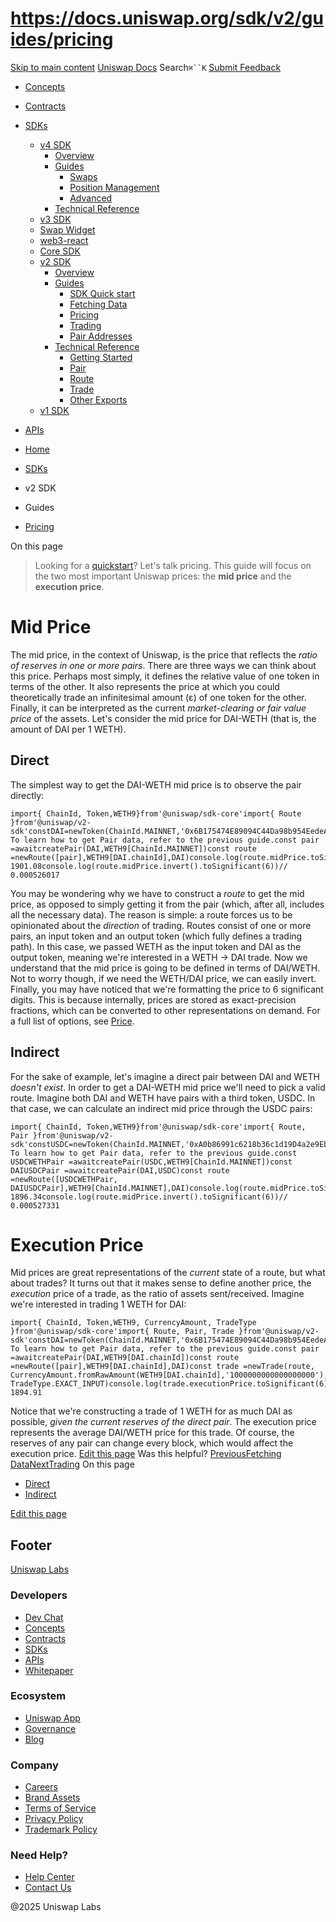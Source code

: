 # https://docs.uniswap.org/sdk/v2/guides/pricing

[Skip to main content](https://docs.uniswap.org/sdk/v2/guides/pricing#__docusaurus_skipToContent_fallback)
[Uniswap Docs](https://docs.uniswap.org/)
Search`⌘``K`
[Submit Feedback](https://docs.google.com/forms/d/e/1FAIpQLSdjSkZam8KiatL9XACRVxCHjDJjaPGbls77PCXDKFn4JwykXg/viewform)
  * [Concepts](https://docs.uniswap.org/concepts/overview)
  * [Contracts](https://docs.uniswap.org/contracts/v4/overview)
  * [SDKs](https://docs.uniswap.org/sdk/v4/overview)
    * [v4 SDK](https://docs.uniswap.org/sdk/v2/guides/pricing)
      * [Overview](https://docs.uniswap.org/sdk/v4/overview)
      * [Guides](https://docs.uniswap.org/sdk/v2/guides/pricing)
        * [Swaps](https://docs.uniswap.org/sdk/v2/guides/pricing)
        * [Position Management](https://docs.uniswap.org/sdk/v2/guides/pricing)
        * [Advanced](https://docs.uniswap.org/sdk/v2/guides/pricing)
      * [Technical Reference](https://docs.uniswap.org/sdk/v2/guides/pricing)
    * [v3 SDK](https://docs.uniswap.org/sdk/v2/guides/pricing)
    * [Swap Widget](https://docs.uniswap.org/sdk/v2/guides/pricing)
    * [web3-react](https://docs.uniswap.org/sdk/v2/guides/pricing)
    * [Core SDK](https://docs.uniswap.org/sdk/v2/guides/pricing)
    * [v2 SDK](https://docs.uniswap.org/sdk/v2/guides/pricing)
      * [Overview](https://docs.uniswap.org/sdk/v2/overview)
      * [Guides](https://docs.uniswap.org/sdk/v2/guides/pricing)
        * [SDK Quick start](https://docs.uniswap.org/sdk/v2/guides/quick-start)
        * [Fetching Data](https://docs.uniswap.org/sdk/v2/guides/fetching-data)
        * [Pricing](https://docs.uniswap.org/sdk/v2/guides/pricing)
        * [Trading](https://docs.uniswap.org/sdk/v2/guides/trading)
        * [Pair Addresses](https://docs.uniswap.org/sdk/v2/guides/getting-pair-addresses)
      * [Technical Reference](https://docs.uniswap.org/sdk/v2/guides/pricing)
        * [Getting Started](https://docs.uniswap.org/sdk/v2/reference/getting-started)
        * [Pair](https://docs.uniswap.org/sdk/v2/reference/pair)
        * [Route](https://docs.uniswap.org/sdk/v2/reference/route)
        * [Trade](https://docs.uniswap.org/sdk/v2/reference/trade)
        * [Other Exports](https://docs.uniswap.org/sdk/v2/reference/other-exports)
    * [v1 SDK](https://docs.uniswap.org/sdk/v2/guides/pricing)
  * [APIs](https://docs.uniswap.org/api/subgraph/overview)


  * [Home](https://docs.uniswap.org/)
  * [SDKs](https://docs.uniswap.org/sdk/v4/overview)
  * v2 SDK
  * Guides
  * [Pricing](https://docs.uniswap.org/sdk/v2/guides/pricing)


On this page
> Looking for a [quickstart](https://docs.uniswap.org/sdk/v2/guides/quick-start)?
Let's talk pricing. This guide will focus on the two most important Uniswap prices: the **mid price** and the **execution price**.
# Mid Price
The mid price, in the context of Uniswap, is the price that reflects the _ratio of reserves in one or more pairs_. There are three ways we can think about this price. Perhaps most simply, it defines the relative value of one token in terms of the other. It also represents the price at which you could theoretically trade an infinitesimal amount (ε) of one token for the other. Finally, it can be interpreted as the current _market-clearing or fair value price_ of the assets.
Let's consider the mid price for DAI-WETH (that is, the amount of DAI per 1 WETH).
## Direct[​](https://docs.uniswap.org/sdk/v2/guides/pricing#direct "Direct link to Direct")
The simplest way to get the DAI-WETH mid price is to observe the pair directly:
```
import{ ChainId, Token,WETH9}from'@uniswap/sdk-core'import{ Route }from'@uniswap/v2-sdk'constDAI=newToken(ChainId.MAINNET,'0x6B175474E89094C44Da98b954EedeAC495271d0F',18)// To learn how to get Pair data, refer to the previous guide.const pair =awaitcreatePair(DAI,WETH9[ChainId.MAINNET])const route =newRoute([pair],WETH9[DAI.chainId],DAI)console.log(route.midPrice.toSignificant(6))// 1901.08console.log(route.midPrice.invert().toSignificant(6))// 0.000526017
```

You may be wondering why we have to construct a _route_ to get the mid price, as opposed to simply getting it from the pair (which, after all, includes all the necessary data). The reason is simple: a route forces us to be opinionated about the _direction_ of trading. Routes consist of one or more pairs, an input token and an output token (which fully defines a trading path). In this case, we passed WETH as the input token and DAI as the output token, meaning we're interested in a WETH -> DAI trade.
Now we understand that the mid price is going to be defined in terms of DAI/WETH. Not to worry though, if we need the WETH/DAI price, we can easily invert.
Finally, you may have noticed that we're formatting the price to 6 significant digits. This is because internally, prices are stored as exact-precision fractions, which can be converted to other representations on demand. For a full list of options, see [Price](https://docs.uniswap.org/sdk/core/reference/classes/Price).
## Indirect[​](https://docs.uniswap.org/sdk/v2/guides/pricing#indirect "Direct link to Indirect")
For the sake of example, let's imagine a direct pair between DAI and WETH _doesn't exist_. In order to get a DAI-WETH mid price we'll need to pick a valid route. Imagine both DAI and WETH have pairs with a third token, USDC. In that case, we can calculate an indirect mid price through the USDC pairs:
```
import{ ChainId, Token,WETH9}from'@uniswap/sdk-core'import{ Route, Pair }from'@uniswap/v2-sdk'constUSDC=newToken(ChainId.MAINNET,'0xA0b86991c6218b36c1d19D4a2e9Eb0cE3606eB48',6)constDAI=newToken(ChainId.MAINNET,'0x6B175474E89094C44Da98b954EedeAC495271d0F',18)// To learn how to get Pair data, refer to the previous guide.const USDCWETHPair =awaitcreatePair(USDC,WETH9[ChainId.MAINNET])const DAIUSDCPair =awaitcreatePair(DAI,USDC)const route =newRoute([USDCWETHPair, DAIUSDCPair],WETH9[ChainId.MAINNET],DAI)console.log(route.midPrice.toSignificant(6))// 1896.34console.log(route.midPrice.invert().toSignificant(6))// 0.000527331
```

# Execution Price
Mid prices are great representations of the _current_ state of a route, but what about trades? It turns out that it makes sense to define another price, the _execution_ price of a trade, as the ratio of assets sent/received.
Imagine we're interested in trading 1 WETH for DAI:
```
import{ ChainId, Token,WETH9, CurrencyAmount, TradeType }from'@uniswap/sdk-core'import{ Route, Pair, Trade }from'@uniswap/v2-sdk'constDAI=newToken(ChainId.MAINNET,'0x6B175474E89094C44Da98b954EedeAC495271d0F',18)// To learn how to get Pair data, refer to the previous guide.const pair =awaitcreatePair(DAI,WETH9[DAI.chainId])const route =newRoute([pair],WETH9[DAI.chainId],DAI)const trade =newTrade(route, CurrencyAmount.fromRawAmount(WETH9[DAI.chainId],'1000000000000000000'), TradeType.EXACT_INPUT)console.log(trade.executionPrice.toSignificant(6))// 1894.91
```

Notice that we're constructing a trade of 1 WETH for as much DAI as possible, _given the current reserves of the direct pair_. The execution price represents the average DAI/WETH price for this trade. Of course, the reserves of any pair can change every block, which would affect the execution price.
[Edit this page](https://github.com/uniswap/uniswap-docs/tree/main/docs/sdk/v2/guides/03-pricing.md)
Was this helpful?
[PreviousFetching Data](https://docs.uniswap.org/sdk/v2/guides/fetching-data)[NextTrading](https://docs.uniswap.org/sdk/v2/guides/trading)
On this page
  * [Direct](https://docs.uniswap.org/sdk/v2/guides/pricing#direct)
  * [Indirect](https://docs.uniswap.org/sdk/v2/guides/pricing#indirect)


[Edit this page](https://github.com/uniswap/uniswap-docs/tree/main/docs/sdk/v2/guides/03-pricing.md)
## Footer
[Uniswap Labs](https://docs.uniswap.org/)
### Developers
  * [Dev Chat](https://discord.com/invite/uniswap)
  * [Concepts](https://docs.uniswap.org/concepts/overview)
  * [Contracts](https://docs.uniswap.org/contracts/v4/overview)
  * [SDKs](https://docs.uniswap.org/sdk/v4/overview)
  * [APIs](https://docs.uniswap.org/api/subgraph/overview)
  * [Whitepaper](https://app.uniswap.org/whitepaper-v4.pdf)


### Ecosystem
  * [Uniswap App](https://app.uniswap.org/)
  * [Governance](https://www.uniswapfoundation.org/governance)
  * [Blog](https://blog.uniswap.org/)


### Company
  * [Careers](https://boards.greenhouse.io/uniswaplabs)
  * [Brand Assets](https://github.com/Uniswap/brand-assets/raw/main/Uniswap%20Brand%20Assets.zip)
  * [Terms of Service](https://support.uniswap.org/hc/en-us/articles/30935100859661-Uniswap-Labs-Terms-of-Service)
  * [Privacy Policy](https://support.uniswap.org/hc/en-us/articles/30934457771405-Uniswap-Labs-Privacy-Policy)
  * [Trademark Policy](https://support.uniswap.org/hc/en-us/articles/30934762216973-Uniswap-Labs-Trademark-Guidelines)


### Need Help?
  * [Help Center](https://support.uniswap.org/)
  * [Contact Us](https://support.uniswap.org/hc/en-us/requests/new)


@2025 Uniswap Labs
[](https://github.com/uniswap/uniswap-docs)[](https://twitter.com/Uniswap)[](https://discord.com/invite/uniswap)
